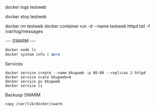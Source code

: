 docker logs testweb

docker stop testweb

docker rm testweb
docker container run -d --name testweb httpd
tail -f /var/log/messages

--- SWARM ---

```sh
docker node ls
docker system info | more
```

Services
```
docker service create --name bkupweb -p 80:80 --replicas 2 httpd
docker service scale bkupweb=4
docker service ps bkupweb
docker service ls
```

Backuup SWARM
```
copy /var/lib/docker/swarm
```